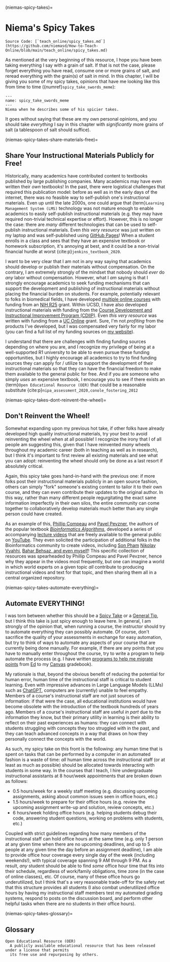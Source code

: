 (niemas-spicy-takes)=
# Niema's Spicy Takes

```{note}
Source Code: [`teach_online/spicy_takes.md`](https://github.com/niemasd/How-to-Teach-Online/blob/main/teach_online/spicy_takes.md)
```

As mentioned at the very beginning of this resource,
I hope you have been taking everything I say with a grain of salt.
If that is not the case,
please forget everything you have read,
consume one or more grains of salt,
and reread everything with the grain(s) of salt in mind.
In this chapter,
I will be giving you some of my spicy takes,
opinions that have me looking like this from time to time
({numref}`spicy_take_swords_meme`):

```{figure} ../images/spicy_take_swords_meme.jpg
---
name: spicy_take_swords_meme
---
Niema when he describes some of his spicier takes.
```

It goes without saying that these are my own personal opinions,
and you should take *everything* I say in this chapter
with *significantly* more grains of salt
(a tablespoon of salt should suffice).

(niemas-spicy-takes-share-materials-free)=
## Share Your Instructional Materials Publicly for Free!

Historically,
many academics have contributed content to textbooks published by large publishing companies.
Many academics may have even written their *own* textbooks!
In the past,
there were logistical challenges that required this publication model:
before as well as in the early days of the internet,
there was no feasible way to self-publish one's instructional materials.
Even up until the late 2000s,
one could argue that {term}`Learning Management System (LMS)` technology was not mature enough to
enable academics to easily self-publish instructional materials
(e.g. they may have required non-trivial technical expertise or effort).
However, this is no longer the case:
there are *many* different technologies that can be used to self-publish instructional materials.
Even *this very resource* was just written on my laptop and was self-published using [GitHub Pages](https://pages.github.com)!
When a student enrolls in a class and sees that they have an expensive textbook or homework subscription,
it's annoying at best,
and it could be a non-trivial financial hurdle at worst {cite:p}`jenkins_textbook_2020`.

I want to be very clear that I am not in any way saying that academics should develop or publish their materials without compensation.
On the contrary,
I am extremely strongly of the mindset that nobody should *ever* do *any* labor without compensation.
However, what I *am* saying is that
I strongly encourage academics to seek funding mechanisms that can support the development and publishing of instructional materials
without placing the financial burden on students.
For example,
potentially relevant to folks in biomedical fields,
I have developed [multiple online courses](https://reporter.nih.gov/project-details/9935824)
with funding from an [NIH R25](https://researchtraining.nih.gov/programs/other-training-related/R25) grant.
Within UCSD,
I have also developed instructional materials with funding from the
[Course Development and Instructional Improvement Program (CDIIP)](https://academicaffairs.ucsd.edu/evc/cdiip.html).
Even *this very resource* was written with funding from a
[UC Online](https://www.ucop.edu/educational-innovations-services/programs-and-initiatives/ilti/about.html) grant.
Sure, I'm not *profiting* from the products I've developed,
but I was compensated very fairly for my labor
(you can find a full list of my funding sources on [my website](https://niema.net/awards/#funding)).

I understand that there are challenges with finding funding sources depending on where you are,
and I recognize my privilege of being at a well-supported R1 university to be able to even pursue these funding opportunities,
but I highly encourage all academics to try to find funding sources they can apply for / utilize
to support the development of their instructional materials
so that they can have the financial freedom to make them available to the general public for free.
And if you are someone who simply *uses* an expensive textbook,
I encourage you to see if there exists an {term}`Open Educational Resource (OER)`
that could be a reasonable substitute {cite:p}`nipa_assessment_2020,conole_fostering_2012`

(niemas-spicy-takes-dont-reinvent-the-wheel)=
## Don't Reinvent the Wheel!

Somewhat expanding upon my previous hot take,
if other folks have already developed high quality instructional materials,
try your best to avoid reinventing the wheel when at all possible!
I recognize the irony that I of all people am suggesting this,
given that I have reinvented *many* wheels throughout my academic career
(both in teaching as well as in research),
but I think it's important to first review all existing materials and see what you can adopt:
reinventing the wheel should only be done as a last resort if absolutely critical.

Again, this spicy take goes hand-in-hand with the previous one:
if more folks post their instructional materials publicly in an open source fashion,
others can simply "fork" someone's existing content to tailor it to their own course,
and they can even contribute their updates to the original author.
In this way,
rather than many different people regurgitating the exact same information imperfectly in their own silos,
the entire community can come together to collaboratively develop materials much better than any single person could have created.

As an example of this,
[Phillip Compeau](https://compeau.cbd.cmu.edu/) and [Pavel Pevzner](https://bioalgorithms.ucsd.edu/),
the authors of the popular textbook
[*Bioinformatics Algorithms*](https://www.bioinformaticsalgorithms.org/),
developed a series of accompanying [lecture videos](https://www.bioinformaticsalgorithms.org/lecture-videos)
that are freely available to the general public on [YouTube](https://www.youtube.com/@bioinfalgorithms/playlists).
They even solicited the participation of additional folks in the Bioinformatics community to create videos,
including [Son Pham](https://www.youtube.com/watch?v=Lqyh9RD5BSc&list=PLQ-85lQlPqFNGdaeGpV8dPEeSm3AChb6L&index=3)
[Nikolay Vyahhi](https://www.youtube.com/watch?v=Npv180dQ_4Y&list=PLQ-85lQlPqFNmbPEsMoxb5dM5qtRaVShn&index=8),
[Bahar Behsaz, and even myself](https://www.youtube.com/watch?v=eJxP06h-QxE&list=PLQ-85lQlPqFNqO3jD-woyp7PPQhCsOzcQ&index=5)!
This specific collection of resources was spearheaded by Phillip Compeau and Pavel Pevzner,
hence why they appear in the videos most frequently,
but one can imagine a world in which world experts on a given topic *all* contribute to producing instructional videos and text for that topic,
and then sharing them all in a central organized repository.

(niemas-spicy-takes-automate-everything)=
## Automate EVERYTHING!

I was torn between whether this should be a [Spicy Take](#niemas-spicy-takes) or a [General Tip](#general-tips),
but I think this take is just spicy enough to leave here.
In general,
I am strongly of the opinion that,
when running a course,
the instructor should try to automate everything they can possibly automate.
Of course,
don't sacrifice the quality of your assessments in exchange for easy automation,
but try to think of ways to automate any aspects of your course that are currently being done manually.
For example,
if there are any points that you have to manually enter throughout the course,
try to write a program to help automate the process
(e.g. I have written [programs to help me migrate points](https://github.com/niemasd/teaching)
from [Ed](https://edstem.org) to my [Canvas](https://canvas.instructure.com) gradebook).

My rationale is that,
beyond the obvious benefit of reducing the potential for human error,
human time of the instructional staff is critical to student learning.
Even with impressive advances in Large Language Models (LLMs) such as [ChatGPT](https://chat.openai.com/),
computers are (currently) unable to feel empathy.
Members of a course's instructional staff are not just sources of information:
if that were the case,
all educational institutions would have become obsolete with the introduction of the textbook hundreds of years ago.
Members of a course's instructional staff are useful *in part* due to the information they know,
but their primary utility in learning is their ability to reflect on their past experiences as humans:
they can connect with students struggling with concepts they too struggled with in the past,
and they can teach advanced concepts in a way that draws on how they personally connect the concepts with the world.

As such,
my spicy take on this front is the following:
any human time that is spent on tasks that can be performed by a computer in an automated fashion is a waste of time:
*all* human time across the instructional staff (or at least as much as possible)
should be allocated towards interacting with students in some way.
In the courses that I teach,
I hire undergraduate instructional assistants at 8 hour/week appointments that are broken down as follows:

* 0.5 hours/week for a weekly staff meeting (e.g. discussing upcoming assignments, asking about common issues seen in office hours, etc.)
* 1.5 hours/week to prepare for their office hours (e.g. review the upcoming assignment write-up and solution, review concepts, etc.)
* 6 hours/week holding office hours (e.g. helping students debug their code, answering student questions, working on problems with students, etc.)

Coupled with strict guidelines regarding how many members of the instructional staff can hold office hours at the same time
(e.g. only 1 person at any given time when there are no upcoming deadlines,
and up to 5 people at any given time the day before an assignment deadline),
I am able to provide office hour coverage every single day of the week (including weekends!),
with typical coverage spanning 9 AM through 9 PM.
As a result, *any* student should be able to find *some* office hour time that fits into their schedule,
regardless of work/family obligations, time zone (in the case of online classes), etc.
Of course,
many of these office hours go underutilized,
but I think that's a very reasonable trade-off for the safety net that this structure provides all students
(I also combat underutilized office hours by having my instructional staff members test my automated grading systems,
respond to posts on the discussion board,
and perform other helpful tasks when there are no students in their office hours).

(niemas-spicy-takes-glossary)=
## Glossary

```{glossary}
Open Educational Resource (OER)
  A publicly available educational resource that has been released under a license that permits
  its free use and repurposing by others.
```
